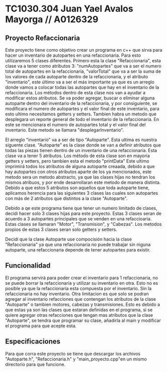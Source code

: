 # TC1030.304 Juan Yael Avalos Mayorga // A0126329

## Proyecto Refaccionaria
Este proyecto tiene como objetivo crear un programa en c++ que sirva para hacer un inventario de autopartes en una refaccionaria. Para esto utilizaremos 5 clases diferentes. Primero esta la clase "Refaccionaria", esta clase va a tener como atributos 3: "numAutopartes" que va a ser el numero total de autopartes en la refaccionaria, "valorTotal" que va a ser la suma de los valores de cada autoparte dentro de la refaccionaria, y el atributo "inventario", este último va a ser el más importante ya que es un arreglo donde vamos a colocar todas las autopartes que hay en el inventario de la refaccionaria. Los métodos dentro de esta clase nos van a ayudar a modificar estos atributos. Se va poder agregar, buscar o eliminar alguna autoparte dentro del inventario de la refaccionaria, y por consiguiente, se modificara el numero de autopartes y el valor final de este inventario, para esto ultimo necesitamos getters y setters. Tambien habra un metodo que desplegara un reporte general de todo el inventario de la refaccionaria. En este se mencionara el numero de autopartes total y el valor final del inventario. Este metodo se llamara "desplegarInventario".

El arreglo "inventario" va a ser de tipo "Autoparte". Esta ultima es nuestra siguente clase. "Autoparte" es la clase donde se van a definir atributos que todas las piezas tienen dentro de un inventario de una refaccionaria. Esta clase va a tener 5 atributos. Los método de esta clase son en mayoria getters y setters, pero tambien esta el metodo "printData" Este ultimo imprimirá todos los atributos de alguna autoparte creaada, debido a que hay autopartes con otros atributos aparte de los ya mencionados, este metodo sera un metodo abstracto, ya que las clases hijas no tendran los mismos atribuos, y por ende desarrollaran este metodo de manera distinta.  Debido a que estos 5 atributos son aquellos que toda autoparte tiene, aplicamos herencia para las siguientes 3 clases las cuales son autopartes con más de 2 atributos que distintos a la clase "Autoparte".

Debido a qe este programa tiene que tener un numero limitado de clases, decidi hacer solo 3 clases hijas para este proyecto. Estas 3 clases seran de acuerdo a 3 autopartes principales que se venden en una refaccioaria. Estas clases se llamaran "Motor", "Transmision", y "Cabezas". Los metodos propios de estas 3 clases seran solo getters y setters.

Decidi que la clase Autoparte use compocisión hacia la clase "Refaccionaria" ya que una refaccionaria no puede trabajar sin niguna autoparte, una refaccionaria depende de tener autopartes para existir.

## Funcionalidad
El programa servirá para poder crear el inventario para 1 refaccionaria, no se puede borrar la refaccionaria y utilizar su inventario en otra. Esto no es posible ya que la refaccionaria esta compuesta por el inventario. Sin la refaccionaria no hay inventario. Otra limitacion es que solo se podran agregar al inventario refacciones que contengan los atributos de la clase "Autoparte" o tambien motores, cabezas y transmisiones. Esto es debido a que estas ya son las clases que estaran definidas en el programa, si se quiere agregar otras refacciones que tengan mas atributos que la clase "Autoparte", se tendra que programar su clase, añadirla al main y modificar el programa para que acepte esta.

## Especificaciones
Para que corra este proyecto se tiene que descargar los archivos "Autoparte.h", "Refaccionaria.h" y "main_proyecto.cpp"en un mismo directorio para que funcione.
